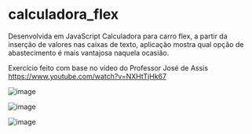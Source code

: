 # calculadora_flex

Desenvolvida em JavaScript
Calculadora para carro flex, a partir da inserção de valores nas caixas de texto, aplicação mostra qual opção de abastecimento é mais vantajosa naquela ocasião.


Exercício feito com base no vídeo do Professor José de Assis
https://www.youtube.com/watch?v=NXHtTjHk67

![image](https://user-images.githubusercontent.com/93166787/185724415-d613ec0a-2cee-467d-a375-19327a61b00e.png)

![image](https://user-images.githubusercontent.com/93166787/185724418-76ee7bb4-31ad-4a4f-a0b9-35e1001d41ae.png)

![image](https://user-images.githubusercontent.com/93166787/185724435-154af649-71e7-4b97-ae92-93c1dda88bf5.png)
